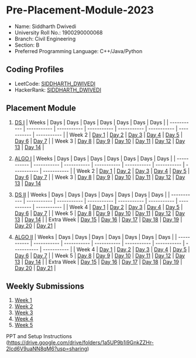 # Pre-Placement-Module-2023

- Name: Siddharth Dwivedi 
- University Roll No.: 1900290000068
- Branch: Civil Engineering 
- Section: B
- Preferred Programming Language: C++/Java/Python

## Coding Profiles
- LeetCode: [SIDDHARTH_DWIVEDI](https://leetcode.com/strikersid007/)
- HackerRank: [SIDDHARTH_DWIVEDI](https://www.hackerrank.com/siddharthdwived4)

## Placement Module
1. [DS I](https://github.com/SiddharthDwivedi786/Pre-Placement-Module-2023/tree/main/DS%20I)
    | Weeks | Days | Days | Days | Days | Days | Days | Days |
    | ----------- | ----------- | ----------- | ----------- | ----------- | ----------- | ----------- | ----------- | 
    | Week 2 | [Day 1](https://github.com/SiddharthDwivedi786/Pre-Placement-Module-2023/tree/main/DS%20I/Day%201) | [Day 2](https://github.com/SiddharthDwivedi786/Pre-Placement-Module-2023/tree/main/DS%20I/Day%202) | [Day 3](https://github.com/SiddharthDwivedi786/Pre-Placement-Module-2023/tree/main/DS%20I/Day%203) | [Day 4](https://github.com/SiddharthDwivedi786/Pre-Placement-Module-2023/tree/main/DS%20I/Day%204) | [Day 5](https://github.com/SiddharthDwivedi786/Pre-Placement-Module-2023/tree/main/DS%20I/Day%205) | [Day 6](https://github.com/YOURGHUBUSERNAME/Pre-Placement-Module-2023/tree/main/DS%20I/Day%206) | [Day 7](https://github.com/SiddharthDwivedi786/Pre-Placement-Module-2023/tree/main/DS%20I/Day%207) |
    | Week 3 | [Day 8](https://github.com/SiddharthDwivedi786/Pre-Placement-Module-2023/tree/main/DS%20I/Day%208) | [Day 9](https://github.com/SiddharthDwivedi786/Pre-Placement-Module-2023/tree/main/DS%20I/Day%209) | [Day 10](https://github.com/SiddharthDwivedi786/Pre-Placement-Module-2023/tree/main/DS%20I/Day%2010) | [Day 11](https://github.com/SiddharthDwivedi786/Pre-Placement-Module-2023/tree/main/DS%20I/Day%2011) | [Day 12](https://github.com/SiddharthDwivedi786/Pre-Placement-Module-2023/tree/main/DS%20I/Day%2012) | [Day 13](https://github.com/SiddharthDwivedi786/Pre-Placement-Module-2023/tree/main/DS%20I/Day%2013) | [Day 14](https://github.com/SiddharthDwivedi786/Pre-Placement-Module-2023/tree/main/DS%20I/Day%2014) |
    
2. [ALGO I](https://github.com/SiddharthDwivedi786/Pre-Placement-Module-2023/tree/main/ALGO%20I)
    | Weeks | Days | Days | Days | Days | Days | Days | Days |
    | ----------- | ----------- | ----------- | ----------- | ----------- | ----------- | ----------- | ----------- |
    | Week 2 | [Day 1](https://github.com/SiddharthDwivedi786/Pre-Placement-Module-2023/tree/main/ALGO%20I/Day%201) | [Day 2](https://github.com/SiddharthDwivedi786/Pre-Placement-Module-2023/tree/main/ALGO%20I/Day%202) | [Day 3](https://github.com/SiddharthDwivedi786/Pre-Placement-Module-2023/tree/main/ALGO%20I/Day%203) | [Day 4](https://github.com/SiddharthDwivedi786/Pre-Placement-Module-2023/tree/main/ALGO%20I/Day%204) | [Day 5](https://github.com/SiddharthDwivedi786/Pre-Placement-Module-2023/tree/main/ALGO%20I/Day%205) | [Day 6](https://github.com/SiddharthDwivedi786/Pre-Placement-Module-2023/tree/main/ALGO%20I/Day%206) | [Day 7](https://github.com/SiddharthDwivedi786/Pre-Placement-Module-2023/tree/main/ALGO%20I/Day%207) |
    | Week 3 | [Day 8](https://github.com/SiddharthDwivedi786/Pre-Placement-Module-2023/tree/main/ALGO%20I/Day%208) | [Day 9](https://github.com/SiddharthDwivedi786/Pre-Placement-Module-2023/tree/main/ALGO%20I/Day%209) | [Day 10](https://github.com/SiddharthDwivedi786/Pre-Placement-Module-2023/tree/main/ALGO%20I/Day%2010) | [Day 11](https://github.com/SiddharthDwivedi786/Pre-Placement-Module-2023/tree/main/ALGO%20I/Day%2011) | [Day 12](https://github.com/SiddharthDwivedi786/Pre-Placement-Module-2023/tree/main/ALGO%20I/Day%2012) | [Day 13](https://github.com/SiddharthDwivedi786/Pre-Placement-Module-2023/tree/main/ALGO%20I/Day%2013) | [Day 14](https://github.com/SiddharthDwivedi786/Pre-Placement-Module-2023/tree/main/ALGO%20I/Day%2014)  
    
3. [DS II](https://github.com/SiddharthDwivedi786/Pre-Placement-Module-2023/tree/main/DS%20II)
    | Weeks | Days | Days | Days | Days | Days | Days | Days |
    | ----------- | ----------- | ----------- | ----------- | ----------- | ----------- | ----------- | ----------- |
    | Week 4 | [Day 1](https://github.com/SiddharthDwivedi786/Pre-Placement-Module-2023/tree/main/DS%20II/Day%201) | [Day 2](https://github.com/SiddharthDwivedi786/Pre-Placement-Module-2023/tree/main/DS%20II/Day%202) | [Day 3](https://github.com/SiddharthDwivedi786/Pre-Placement-Module-2023/tree/main/DS%20II/Day%203) | [Day 4](https://github.com/SiddharthDwivedi786/Pre-Placement-Module-2023/tree/main/DS%20II/Day%204) | [Day 5](https://github.com/SiddharthDwivedi786/Pre-Placement-Module-2023/tree/main/DS%20II/Day%205) | [Day 6](https://github.com/SiddharthDwivedi786/Pre-Placement-Module-2023/tree/main/DS%20II/Day%206) | [Day 7](https://github.com/SiddharthDwivedi786/Pre-Placement-Module-2023/tree/main/DS%20II/Day%207) | 
    | Week 5 | [Day 8](https://github.com/SiddharthDwivedi786/Pre-Placement-Module-2023/tree/main/DS%20II/Day%208) | [Day 9](https://github.com/SiddharthDwivedi786/Pre-Placement-Module-2023/tree/main/DS%20II/Day%209) | [Day 10](https://github.com/SiddharthDwivedi786/Pre-Placement-Module-2023/tree/main/DS%20II/Day%2010) | [Day 11](https://github.com/SiddharthDwivedi786/Pre-Placement-Module-2023/tree/main/DS%20II/Day%2011) | [Day 12](https://github.com/SiddharthDwivedi786/Pre-Placement-Module-2023/tree/main/DS%20II/Day%2012) | [Day 13](https://github.com/SiddharthDwivedi786/Pre-Placement-Module-2023/tree/main/DS%20II/Day%2013) | [Day 14](https://github.com/SiddharthDwivedi786/Pre-Placement-Module-2023/tree/main/DS%20II/Day%2014) |
    | Extra Week | [Day 15](https://github.com/SiddharthDwivedi786/Pre-Placement-Module-2023/tree/main/DS%20II/Day%2015) | [Day 16](https://github.com/SiddharthDwivedi786/Pre-Placement-Module-2023/tree/main/DS%20II/Day%2016) | [Day 17](https://github.com/SiddharthDwivedi786/Pre-Placement-Module-2023/tree/main/DS%20II/Day%2017) | [Day 18](https://github.com/SiddharthDwivedi786/Pre-Placement-Module-2023/tree/main/DS%20II/Day%2018) | [Day 19](https://github.com/SiddharthDwivedi786/Pre-Placement-Module-2023/tree/main/DS%20II/Day%2019) | [Day 20](https://github.com/SiddharthDwivedi786/Pre-Placement-Module-2023/tree/main/DS%20II/Day%2020) | [Day 21](https://github.com/SiddharthDwivedi786/Pre-Placement-Module-2023/tree/main/DS%20II/Day%2021) |
    
4. [ALGO II](https://github.com/SiddharthDwivedi786/Pre-Placement-Module-2023/tree/main/ALGO%20II)
    | Weeks | Days | Days | Days | Days | Days | Days | Days |
    | ----------- | ----------- | ----------- | ----------- | ----------- | ----------- | ----------- | ----------- |
    | Week 4 | [Day 1](https://github.com/SiddharthDwivedi786/Pre-Placement-Module-2023/tree/main/ALGO%20II/Day%201) | [Day 2](https://github.com/SiddharthDwivedi786/Pre-Placement-Module-2023/tree/main/ALGO%20II/Day%202) | [Day 3](https://github.com/SiddharthDwivedi786/Pre-Placement-Module-2023/tree/main/ALGO%20II/Day%203) | [Day 4](https://github.com/SiddharthDwivedi786/Pre-Placement-Module-2023/tree/main/ALGO%20II/Day%204) | [Day 5](https://github.com/SiddharthDwivedi786/Pre-Placement-Module-2023/tree/main/ALGO%20II/Day%205) | [Day 6](https://github.com/SiddharthDwivedi786/Pre-Placement-Module-2023/tree/main/ALGO%20II/Day%206) | [Day 7](https://github.com/SiddharthDwivedi786/Pre-Placement-Module-2023/tree/main/ALGO%20II/Day%207) |
    | Week 5 | [Day 8](https://github.com/SiddharthDwivedi786/Pre-Placement-Module-2023/tree/main/ALGO%20II/Day%208) | [Day 9](https://github.com/SiddharthDwivedi786/Pre-Placement-Module-2023/tree/main/ALGO%20II/Day%209) | [Day 10](https://github.com/SiddharthDwivedi786/Pre-Placement-Module-2023/tree/main/ALGO%20II/Day%2010) | [Day 11](https://github.com/SiddharthDwivedi786/Pre-Placement-Module-2023/tree/main/ALGO%20II/Day%2011) | [Day 12](https://github.com/SiddharthDwivedi786/Pre-Placement-Module-2023/tree/main/ALGO%20II/Day%2012) | [Day 13](https://github.com/SiddharthDwivedi786/Pre-Placement-Module-2023/tree/main/ALGO%20II/Day%2013) | [Day 14](https://github.com/SiddharthDwivedi786/Pre-Placement-Module-2023/tree/main/ALGO%20II/Day%2014) |
    | Extra Week | [Day 15](https://github.com/SiddharthDwivedi786/Pre-Placement-Module-2023/tree/main/ALGO%20II/Day%2015) | [Day 16](https://github.com/SiddharthDwivedi786/Pre-Placement-Module-2023/tree/main/ALGO%20II/Day%2016) | [Day 17](https://github.com/SiddharthDwivedi786/Pre-Placement-Module-2023/tree/main/ALGO%20II/Day%2017) | [Day 18](https://github.com/SiddharthDwivedi786/Pre-Placement-Module-2023/tree/main/ALGO%20II/Day%2018) | [Day 19](https://github.com/SiddharthDwivedi786/Pre-Placement-Module-2023/tree/main/ALGO%20II/Day%2019) | [Day 20](https://github.com/SiddharthDwivedi786/Pre-Placement-Module-2023/tree/main/ALGO%20II/Day%2020) | [Day 21](https://github.com/SiddharthDwivedi786/Pre-Placement-Module-2023/tree/main/ALGO%20II/Day%2021) |

## Weekly Submissions
1. [Week 1](https://github.com/SiddharthDwivedi786/Pre-Placement-Module-2023/tree/main/Weekly%20Submissions/Week%201)
2. [Week 2](https://github.com/SiddharthDwivedi786/Pre-Placement-Module-2023/tree/main/Weekly%20Submissions/Week%202)
3. [Week 3](https://github.com/SiddharthDwivedi786/Pre-Placement-Module-2023/tree/main/Weekly%20Submissions/Week%203)
4. [Week 4](https://github.com/SiddharthDwivedi786/Pre-Placement-Module-2023/tree/main/Weekly%20Submissions/Week%204)
5. [Week 5](https://github.com/SiddharthDwivedi786/Pre-Placement-Module-2023/tree/main/Weekly%20Submissions/Week%205)


PPT and Setup Instructions    
(https://drive.google.com/drive/folders/1a5UP9b1i9GnkZZHr-2Icd6V9uaNN8qM6?usp=sharing)
